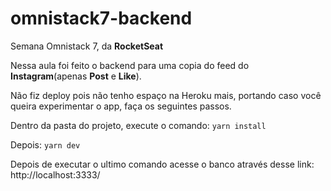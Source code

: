 # omnistack7-backend
Semana Omnistack 7, da **RocketSeat**

Nessa aula foi feito o backend para uma copia do feed do **Instagram**(apenas **Post** e **Like**).

Não fiz deploy pois não tenho espaço na Heroku mais, portando caso você queira experimentar o app, faça os seguintes passos.

Dentro da pasta do projeto, execute o comando: `yarn install`

Depois: `yarn dev`

Depois de executar o ultimo comando acesse o banco através desse link: http://localhost:3333/
